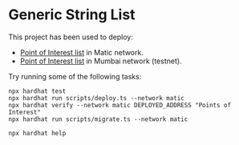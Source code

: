 # Generic String List

This project has been used to deploy:
*  [Point of Interest list](https://polygonscan.com/address/0xFEC09d5C192aaf7Ec7E2C89Cc8D3224138391B2E) in Matic network.
*  [Point of Interest list](https://mumbai.polygonscan.com/address/0x08E5a5288D6bBa9383724C57175C03A37fe83A2A) in Mumbai network (testnet).


Try running some of the following tasks:

```shell
npx hardhat test
npx hardhat run scripts/deploy.ts --network matic
npx hardhat verify --network matic DEPLOYED_ADDRESS "Points of Interest"
npx hardhat run scripts/migrate.ts --network matic

npx hardhat help
```
